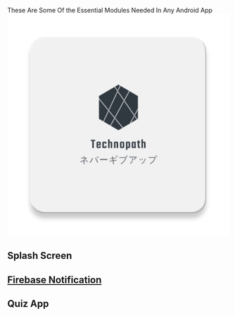 These Are Some Of the Essential Modules Needed In Any Android App
![logo](logo.png)

## Splash Screen

## [Firebase Notification](Notification%20utils)

## Quiz App